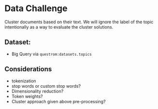 # Data Challenge

Cluster documents based on their text.  We will ignore the label of the topic intentionally as a way to evaluate the cluster solutions.

## Dataset:

- Big Query via `questrom:datasets.topics`


## Considerations

- tokenization
- stop words or custom stop words?
- Dimensionality reduction?
- Token weights?
- Cluster approach given above pre-processing? 